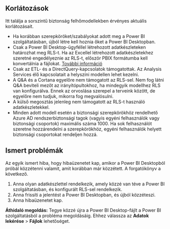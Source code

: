 ## <a name="limitations"></a>Korlátozások
Itt találja a sorszintű biztonság felhőmodellekben érvényes aktuális korlátozásait.

* Ha korábban szerepköröket/szabályokat adott meg a Power BI szolgáltatásban, újból létre kell hoznia őket a Power BI Desktopban.
* Csak a Power BI Desktop-ügyféllel létrehozott adatkészleteken határozhat meg RLS-t. Ha az Excellel létrehozott adatkészletekhez szeretné engedélyeznie az RLS-t, először PBIX formátumba kell konvertálnia a fájlokat. [További információ](../desktop-import-excel-workbooks.md)
* Csak az ETL- és a DirectQuery-kapcsolatok támogatottak. Az Analysis Services élő kapcsolatait a helyszíni modellen lehet kezelni.
* A Q&A és a Cortana egyelőre nem támogatott az RLS-sel. Nem fog látni Q&A beviteli mezőt az irányítópultokhoz, ha mindegyik modellhez RLS van konfigurálva. Ennek az orvoslása szerepel a terveink között, de egyelőre nem tudjuk, mikorra fog megvalósulni.
* A külső megosztás jelenleg nem támogatott az RLS-t használó adatkészletekkel.
* Minden adott modell esetén a biztonsági szerepkörökhöz rendelhető Azure AD rendszerbiztonsági tagok (vagyis egyéni felhasználók vagy biztonsági csoportok) maximális száma 1000. Ha sok felhasználót szeretne hozzárendelni a szerepkörökhöz, egyéni felhasználók helyett biztonsági csoportokat rendeljen hozzá.

## <a name="known-issues"></a>Ismert problémák
Az egyik ismert hiba, hogy hibaüzenetet kap, amikor a Power BI Desktopból próbál közzétenni valamit, amit korábban már közzétett. A forgatókönyv a következő.

1. Anna olyan adatkészlettel rendelkezik, amely közzé van téve a Power BI szolgáltatásban, és konfigurált RLS-sel rendelkezik.
2. Anna frissíti a jelentést a Power BI Desktopban, és újból közzéteszi.
3. Anna hibaüzenetet kap.

**Áthidaló megoldás:** Tegye közzé újra a Power BI Desktop-fájlt a Power BI szolgáltatásból a probléma megoldásáig. Ehhez válassza az **Adatok lekérése** > **Fájlok** lehetőséget. 

